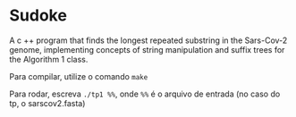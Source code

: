 # Sudoke
A c ++ program that finds the longest repeated substring in the Sars-Cov-2 genome, implementing concepts of string manipulation and suffix trees for the Algorithm 1 class.

Para compilar, utilize o comando `make`

Para rodar, escreva `./tp1 %%`, onde `%%` é o arquivo de entrada (no caso do tp, o sarscov2.fasta)